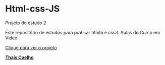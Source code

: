 # Html-css-JS
Projeto do estudo 2

Este repositório de estudos para praticar html5 e css3.
Aulas do Curso em Video.

<a href="https://thaisholz.github.io/Html-css-javaS-2-main/html-css/index.html">Clique para ver o projeto

**Thaís Coelho**
